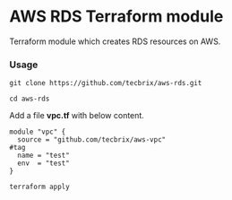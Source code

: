 # AWS RDS Terraform module

Terraform module which creates RDS resources on AWS. 
### Usage
```
git clone https://github.com/tecbrix/aws-rds.git

cd aws-rds
```
Add a file **vpc.tf** with below content.
```
module "vpc" {
  source = "github.com/tecbrix/aws-vpc"
#tag
  name = "test"
  env  = "test"
}

terraform apply
```
